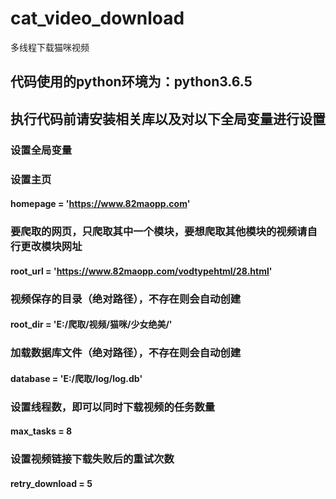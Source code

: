 # cat_video_download
多线程下载猫咪视频
## 代码使用的python环境为：python3.6.5
## 执行代码前请安装相关库以及对以下全局变量进行设置
### 设置全局变量
### 设置主页
#### homepage = 'https://www.82maopp.com'
### 要爬取的网页，只爬取其中一个模块，要想爬取其他模块的视频请自行更改模块网址
#### root_url = 'https://www.82maopp.com/vodtypehtml/28.html'
### 视频保存的目录（绝对路径），不存在则会自动创建
#### root_dir = 'E:/爬取/视频/猫咪/少女绝美/'
### 加载数据库文件（绝对路径），不存在则会自动创建
#### database = 'E:/爬取/log/log.db'
### 设置线程数，即可以同时下载视频的任务数量
#### max_tasks = 8
### 设置视频链接下载失败后的重试次数
#### retry_download = 5
